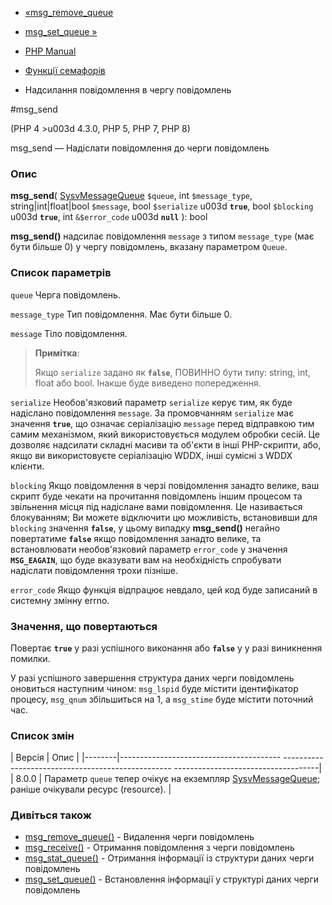 - [«msg_remove_queue](function.msg-remove-queue.md)
- [msg_set_queue »](function.msg-set-queue.md)

- [PHP Manual](index.md)
- [Функції семафорів](ref.sem.md)
- Надсилання повідомлення в чергу повідомлень

#msg_send

(PHP 4 \>u003d 4.3.0, PHP 5, PHP 7, PHP 8)

msg_send — Надіслати повідомлення до черги повідомлень

### Опис

**msg_send**(
[SysvMessageQueue](class.sysvmessagequeue.md) `$queue`,
int `$message_type`,
string\|int\|float\|bool `$message`,
bool `$serialize` u003d **`true`**,
bool `$blocking` u003d **`true`**,
int `&$error_code` u003d **`null`**
): bool

**msg_send()** надсилає повідомлення `message` з типом `message_type`
(має бути більше 0) у чергу повідомлень, вказану параметром
`Queue`.

### Список параметрів

`queue`
Черга повідомлень.

`message_type`
Тип повідомлення. Має бути більше 0.

`message`
Тіло повідомлення.

> **Примітка**:
>
> Якщо `serialize` задано як **`false`**, ПОВИННО бути типу: string,
> int, float або bool. Інакше буде виведено попередження.

`serialize`
Необов'язковий параметр `serialize` керує тим, як буде надіслано
повідомлення `message`. За промовчанням `serialize` має значення **`true`**,
що означає серіалізацію `message` перед відправкою тим самим механізмом,
який використовується модулем обробки сесій. Це дозволяє надсилати
складні масиви та об'єкти в інші PHP-скрипти, або, якщо ви використовуєте
серіалізацію WDDX, інші сумісні з WDDX клієнти.

`blocking`
Якщо повідомлення в черзі повідомлення занадто велике, ваш скрипт буде
чекати на прочитання повідомлень іншим процесом та звільнення місця під
надіслане вами повідомлення. Це називається блокуванням; Ви можете
відключити цю можливість, встановивши для `blocking` значення
**`false`**, у цьому випадку **msg_send()** негайно повертатиме
**`false`** якщо повідомлення занадто велике, та встановлювати
необов'язковий параметр `error_code` у значення **`MSG_EAGAIN`**, що
буде вказувати вам на необхідність спробувати надіслати повідомлення
трохи пізніше.

`error_code`
Якщо функція відпрацює невдало, цей код буде записаний в системну
змінну errno.

### Значення, що повертаються

Повертає **`true`** у разі успішного виконання або **`false`** у
у разі виникнення помилки.

У разі успішного завершення структура даних черги повідомлень оновиться
наступним чином: `msg_lspid` буде містити ідентифікатор
процесу, `msg_qnum` збільшиться на 1, а `msg_stime` буде містити
поточний час.

### Список змін

| Версія | Опис |
|--------|---------------------------------------- -------------------------------------------------- ------------------------------------|
| 8.0.0 | Параметр `queue` тепер очікує на екземпляр [SysvMessageQueue](class.sysvmessagequeue.md); раніше очікували ресурс (resource). |

### Дивіться також

- [msg_remove_queue()](function.msg-remove-queue.md) - Видалення
черги повідомлень
- [msg_receive()](function.msg-receive.md) - Отримання повідомлення з
черги повідомлень
- [msg_stat_queue()](function.msg-stat-queue.md) - Отримання
інформації із структури даних черги повідомлень
- [msg_set_queue()](function.msg-set-queue.md) - Встановлення
інформації у структурі даних черги повідомлень
